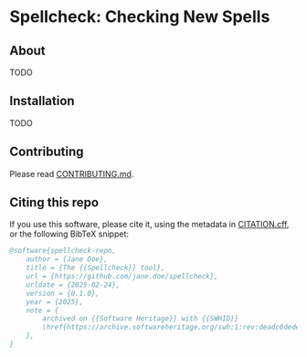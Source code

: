 # Spellcheck: Checking New Spells

## About
TODO

## Installation
TODO

## Contributing
Please read [CONTRIBUTING.md](./CONTRIBUTING.md).

## Citing this repo
If you use this software, please cite it, using the metadata in [CITATION.cff](./CITATION.cff), or
the following BibTeX snippet:
```bibtex
@software{spellcheck-repo,
    author = {Jane Doe},
    title = {The {{Spellcheck}} tool},
    url = {https://github.com/jane.doe/spellcheck},
    urldate = {2025-02-24},
    version = {0.1.0},
    year = {2025},
    note = {
        archived on {{Software Heritage}} with {{SWHID}}
        \href{https://archive.softwareheritage.org/swh:1:rev:deadc0dedeadc0dedeadc0dedeadc0dedeadc0de}{swh:1:rev:deadc0dedeadc0dedeadc0dedeadc0dedeadc0de}
    },
}
```
